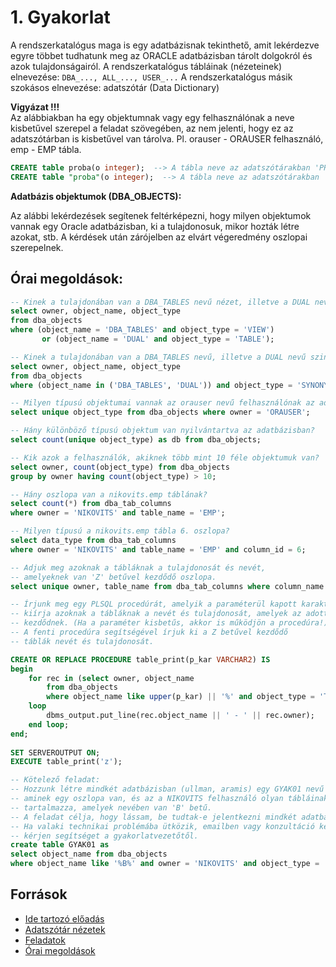 # 1. Gyakorlat

A rendszerkatalógus maga is egy adatbázisnak tekinthető, amit lekérdezve egyre többet
tudhatunk meg az ORACLE adatbázisban tárolt dolgokról és azok tulajdonságairól.
A rendszerkatalógus tábláinak (nézeteinek) elnevezése: ```DBA_..., ALL_..., USER_...```
A rendszerkatalógus másik szokásos elnevezése: adatszótár (Data Dictionary)

**Vigyázat !!!**\
Az alábbiakban ha egy objektumnak vagy egy felhasználónak a neve kisbetűvel 
szerepel a feladat szövegében, az nem jelenti, hogy ez az adatszótárban is kisbetűvel
van tárolva. Pl. orauser - ORAUSER felhasználó, emp - EMP tábla.

``` SQL
CREATE table proba(o integer);  --> A tábla neve az adatszótárakban 'PROBA' lesz.
CREATE table "proba"(o integer);  --> A tábla neve az adatszótárakban 'proba' lesz.
```

**Adatbázis objektumok (DBA_OBJECTS):**

Az alábbi lekérdezések segítenek feltérképezni, hogy milyen objektumok
vannak egy Oracle adatbázisban, ki a tulajdonosuk, mikor hozták létre azokat, stb.
A kérdések után zárójelben az elvárt végeredmény oszlopai szerepelnek.

## Órai megoldások:
```sql
-- Kinek a tulajdonában van a DBA_TABLES nevű nézet, illetve a DUAL nevű tábla?
select owner, object_name, object_type 
from dba_objects 
where (object_name = 'DBA_TABLES' and object_type = 'VIEW') 
       or (object_name = 'DUAL' and object_type = 'TABLE');

-- Kinek a tulajdonában van a DBA_TABLES nevű, illetve a DUAL nevű szinonima?
select owner, object_name, object_type 
from dba_objects 
where (object_name in ('DBA_TABLES', 'DUAL')) and object_type = 'SYNONYM';

-- Milyen típusú objektumai vannak az orauser nevű felhasználónak az adatbázisban?
select unique object_type from dba_objects where owner = 'ORAUSER';

-- Hány különböző típusú objektum van nyilvántartva az adatbázisban?
select count(unique object_type) as db from dba_objects;

-- Kik azok a felhasználók, akiknek több mint 10 féle objektumuk van?
select owner, count(object_type) from dba_objects 
group by owner having count(object_type) > 10;

-- Hány oszlopa van a nikovits.emp táblának?
select count(*) from dba_tab_columns 
where owner = 'NIKOVITS' and table_name = 'EMP';

-- Milyen típusú a nikovits.emp tábla 6. oszlopa?
select data_type from dba_tab_columns 
where owner = 'NIKOVITS' and table_name = 'EMP' and column_id = 6;

-- Adjuk meg azoknak a tábláknak a tulajdonosát és nevét, 
-- amelyeknek van 'Z' betűvel kezdődő oszlopa.
select unique owner, table_name from dba_tab_columns where column_name like 'Z%';

-- Írjunk meg egy PLSQL procedúrát, amelyik a paraméterül kapott karakterlánc alapján 
-- kiírja azoknak a tábláknak a nevét és tulajdonosát, amelyek az adott karakterlánccal 
-- kezdődnek. (Ha a paraméter kisbetűs, akkor is működjön a procedúra!)
-- A fenti procedúra segítségével írjuk ki a Z betűvel kezdődő
-- táblák nevét és tulajdonosát.

CREATE OR REPLACE PROCEDURE table_print(p_kar VARCHAR2) IS 
begin
    for rec in (select owner, object_name 
        from dba_objects
        where object_name like upper(p_kar) || '%' and object_type = 'TABLE') 
    loop
        dbms_output.put_line(rec.object_name || ' - ' || rec.owner);
    end loop;
end;
    
SET SERVEROUTPUT ON;
EXECUTE table_print('z');

-- Kötelező feladat:
-- Hozzunk létre mindkét adatbázisban (ullman, aramis) egy GYAK01 nevű táblát, 
-- aminek egy oszlopa van, és az a NIKOVITS felhasználó olyan tábláinak nevét 
-- tartalmazza, amelyek nevében van 'B' betű.
-- A feladat célja, hogy lássam, be tudtak-e jelentkezni mindkét adatbázisba.
-- Ha valaki technikai problémába ütközik, emailben vagy konzultáció keretében
-- kérjen segítséget a gyakorlatvezetőtől.
create table GYAK01 as
select object_name from dba_objects 
where object_name like '%B%' and owner = 'NIKOVITS' and object_type = 'TABLE';
```

## Források
- [Ide tartozó előadás](https://people.inf.elte.hu/nikovits/AB2/01_Oracle_architecture.pptx)
- [Adatszótár nézetek](https://people.inf.elte.hu/nikovits/AB2/adatszotar_nezetek.txt)
- [Feladatok](https://people.inf.elte.hu/nikovits/AB2/ab2_feladat1.txt)
- [Órai megoldások](https://gist.github.com/vismate/24c82a8bfc3802d77c3573b302074b6f)